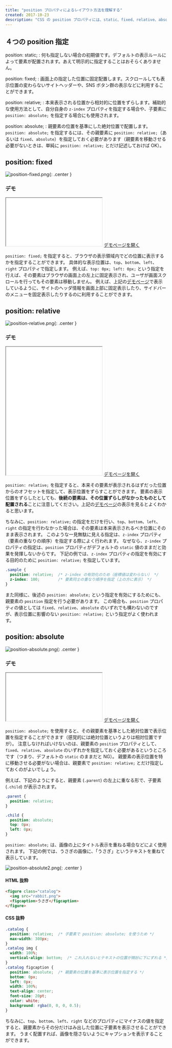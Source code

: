 ```yaml
---
title: "position プロパティによるレイアウト方法を理解する"
created: 2017-10-23
description: "CSS の position プロパティには、static、fixed、relative、absolute を指定することができます。これらの使い方を理解することで、HTML 要素の配置方法に広がりが出ます。"
---
```


４つの position 指定
----

position: static;
: 何も指定しない場合の初期値です。デフォルトの表示ルールによって要素が配置されます。あえて明示的に指定することはおそらくありません。

position: fixed;
: 画面上の指定した位置に固定配置します。スクロールしても表示位置の変わらないサイトヘッダーや、SNS ボタン群の表示などに利用することができます。

position: relative;
: 本来表示される位置から相対的に位置をずらします。補助的な使用方法として、自分自身の `z-index` プロパティを指定する場合や、子要素に `position: absolute;` を指定する場合にも使用されます。

position: absolute;
: 親要素の位置を基準にした絶対位置で配置します。`position: absolute;` を指定するには、その親要素に `position: relative;`（あるいは `fixed`、`absolute`）を指定しておく必要があります（親要素を移動させる必要がないときは、単純に `position: relative;` とだけ記述しておけば OK）。


position: fixed
----

![position-fixed.png](position-fixed.png){: .center }

### デモ
<iframe class="maku-htmlDemo" src="position-fixed.html"></iframe>
<a target="_blank" href="position-fixed.html">デモページを開く</a>

`position: fixed;` を指定すると、ブラウザの表示領域内でどの位置に表示するかを指定することができます。
具体的な表示位置は、`top`、`bottom`、`left`、`right` プロパティで指定します。
例えば、`top: 0px; left: 0px;` という指定を行えば、その要素はブラウザの画面上の左上に固定表示され、ユーザが画面スクロールを行ってもその要素は移動しません。
例えば、上記の<a target="_blank" href="position-fixed.html">デモページ</a>で表示しているように、サイトのヘッダ情報を画面上部に固定表示したり、サイドバーのメニューを固定表示したりするのに利用することができます。


position: relative
----

![position-relative.png](position-relative.png){: .center }

### デモ
<iframe class="maku-htmlDemo" height="400px" src="position-relative.html"></iframe>
<a target="_blank" href="position-relative.html">デモページを開く</a>

`position: relative;` を指定すると、本来その要素が表示されるはずだった位置からのオフセットを指定して、表示位置をずらすことができます。
要素の表示位置をずらしたとしても、**後続の要素は、その位置ずらしがなかったものとして配置される**ことに注意してください。上記の<a target="_blank" href="position-relative.html">デモページ</a>の表示を見るとよくわかると思います。

ちなみに、`position: relative;` の指定をだけを行い、`top`、`bottom`、`left`、`right` の指定を行わなかった場合は、その要素は本来表示されるべき位置にそのまま表示されます。
このような一見無駄に見える指定は、`z-index` プロパティ（要素の重なりの順序）を指定する際によく行われます。
なぜなら、`z-index` プロパティの指定は、`position` プロパティがデフォルトの `static` 値のままだと効果を発揮しないからです。
下記の例では、`z-index` プロパティの指定を有効にする目的のために `position: relative;` を指定しています。

~~~ css
.sample {
  position: relative;  /* z-index の有効化のため（座標値は変わらない） */
  z-index: 100;        /* 要素同士の重なり順序を指定（上の方に表示） */
}
~~~

また同様に、後述の `position: absolute;` という指定を有効にするためにも、親要素の `position` 指定を行う必要があります。
この場合も、`position` プロパティの値としては `fixed`、`relative`、`absolute` のいずれでも構わないのですが、表示位置に影響のない `position: relative;` という指定がよく使われます。


position: absolute
----

![position-absolute.png](position-absolute.png){: .center }

### デモ
<iframe class="maku-htmlDemo" src="position-absolute.html"></iframe>
<a target="_blank" href="position-absolute.html">デモページを開く</a>

`position: absolute;` を使用すると、その親要素を基準とした絶対位置で表示位置を指定することができます（感覚的には絶対位置というよりは相対位置ですが）。
注意しなければいけないのは、親要素の `position` プロパティとして、`fixed`、`relative`、`absolute` のいずれかを指定しておく必要があるというところです（つまり、デフォルトの `static` のままだと NG）。
親要素の表示位置を特に移動させる必要がない場合は、親要素で `position: relative;` とだけ指定しておくのがよいでしょう。

例えば、下記のようにすると、親要素 (`.parent`) の左上に重なる形で、子要素 (`.child`) が表示されます。

~~~ css
.parent {
  position: relative;
}

.child {
  position: absolute;
  top: 0px;
  left: 0px;
}
~~~

`position: absolute;` は、画像の上にタイトル表示を重ねる場合などによく使用されます。
下記の例では、うさぎの画像に、「うさぎ」というテキストを重ねて表示しています。

![position-absolute2.png](position-absolute2.png){: .center }

#### HTML 抜粋

~~~ html
<figure class="catalog">
  <img src="rabbit.png">
  <figcaption>うさぎ</figcaption>
</figure>
~~~

#### CSS 抜粋

~~~ css
.catalog {
  position: relative;  /* 子要素で position: absolute; を使うため */
  max-width: 300px;
}
.catalog img {
  width: 100%;
  vertical-align: bottom;  /* これ入れないとテキストの位置が微妙に下にずれる */
}
.catalog figcaption {
  position: absolute;  /* 親要素の位置を基準に表示位置を指定する */
  bottom: 0px;
  left: 0px;
  width: 100%;
  text-align: center;
  font-size: 20pt;
  color: white;
  background: rgba(0, 0, 0, 0.5);
}
~~~

ちなみに、`top`、`bottom`、`left`、`right` などのプロパティにマイナスの値を指定すると、親要素からその分だけはみ出した位置に子要素を表示させることができます。
うまく配置すれば、画像を隠さないようにキャプションを表示することができます。

